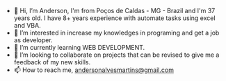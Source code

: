 - 👋 Hi, I’m Anderson, I'm from Poços de Caldas - MG - Brazil and I'm 37 years old. I have 8+ years experience with automate tasks using excel and VBA.
- 👀 I’m interested in increase my knowledges in programing and get a job as developer.
- 🌱 I’m currently learning WEB DEVELOPMENT.
- 💞️ I’m looking to collaborate on projects that can be revised to give me a feedback of my new skills.
- 📫 How to reach me, andersonalvesmartins@gmail.com

<!---
andersonalvesmartins/andersonalvesmartins is a ✨ special ✨ repository because its `README.md` (this file) appears on your GitHub profile.
You can click the Preview link to take a look at your changes.
--->
